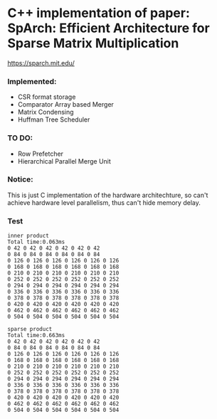 # C++ implementation of paper: SpArch: Efficient Architecture for Sparse Matrix Multiplication
https://sparch.mit.edu/
### Implemented:

* CSR format storage
* Comparator Array based Merger
* Matrix Condensing
* Huffman Tree Scheduler

### TO DO:
*  Row Prefetcher
*  Hierarchical Parallel Merge Unit

### Notice:
This is just C implementation of the hardware architechture, so can't achieve hardware level parallelism, thus can't hide memory delay.

### Test
```
inner product
Total time:0.063ms
0 42 0 42 0 42 0 42 0 42 0 42 
0 84 0 84 0 84 0 84 0 84 0 84 
0 126 0 126 0 126 0 126 0 126 0 126 
0 168 0 168 0 168 0 168 0 168 0 168 
0 210 0 210 0 210 0 210 0 210 0 210 
0 252 0 252 0 252 0 252 0 252 0 252 
0 294 0 294 0 294 0 294 0 294 0 294 
0 336 0 336 0 336 0 336 0 336 0 336 
0 378 0 378 0 378 0 378 0 378 0 378 
0 420 0 420 0 420 0 420 0 420 0 420 
0 462 0 462 0 462 0 462 0 462 0 462 
0 504 0 504 0 504 0 504 0 504 0 504 

sparse product
Total time:0.663ms
0 42 0 42 0 42 0 42 0 42 0 42 
0 84 0 84 0 84 0 84 0 84 0 84 
0 126 0 126 0 126 0 126 0 126 0 126 
0 168 0 168 0 168 0 168 0 168 0 168 
0 210 0 210 0 210 0 210 0 210 0 210 
0 252 0 252 0 252 0 252 0 252 0 252 
0 294 0 294 0 294 0 294 0 294 0 294 
0 336 0 336 0 336 0 336 0 336 0 336 
0 378 0 378 0 378 0 378 0 378 0 378 
0 420 0 420 0 420 0 420 0 420 0 420 
0 462 0 462 0 462 0 462 0 462 0 462 
0 504 0 504 0 504 0 504 0 504 0 504 
```
